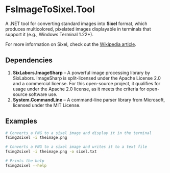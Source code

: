 # FsImageToSixel.Tool

A .NET tool for converting standard images into **Sixel** format, which produces multicolored, pixelated images displayable in terminals that support it (e.g., Windows Terminal 1.22+).

For more information on Sixel, check out the [Wikipedia article](https://en.wikipedia.org/wiki/Sixel).

## Dependencies

1. **SixLabors.ImageSharp** – A powerful image processing library by SixLabors. ImageSharp is split-licensed under the Apache License 2.0 and a commercial license. For this open-source project, it qualifies for usage under the Apache 2.0 license, as it meets the criteria for open-source software use.
2. **System.CommandLine** – A command-line parser library from Microsoft, licensed under the MIT License.

## Examples

```bash
# Converts a PNG to a sixel image and display it in the terminal
fsimg2sixel -i theimage.png
```

```bash
# Converts a PNG to a sixel image and writes it to a text file
fsimg2sixel -i theimage.png -o sixel.txt
```

```bash
# Prints the help
fsimg2sixel --help
```